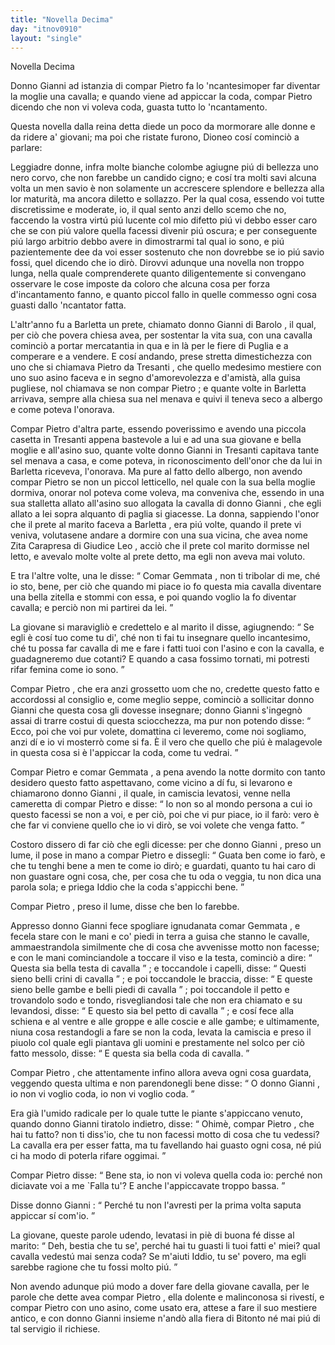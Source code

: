 ```yaml
---
title: "Novella Decima"
day: "itnov0910"
layout: "single"
---
```

<html>
 <head>
 </head>
 <body>
  <div id="nov0910" type="novella" who="dioneo">
   <head>
    Novella Decima
   </head>
   <argument>
    <p>
     <milestone id="p09100001"/>
     Donno
     <name persref="giovannidibarolo" type="person">
      Gianni
     </name>
     ad istanzia di compar
     <name persref="pietrodatresanti" type="person">
      Pietro
     </name>
     fa lo 'ncantesimoper far diventar la moglie una cavalla; e quando viene ad appiccar la coda, compar
     <name persref="pietrodatresanti" type="person">
      Pietro
     </name>
     dicendo che non vi voleva coda, guasta tutto lo 'ncantamento.
    </p>
   </argument>
   <div3 type="commentary" who="author">
    <p>
     <milestone id="p09100002"/>
     Questa novella dalla
     <name persref="emilia" type="person">
      reina
     </name>
     detta diede un poco da mormorare alle donne e da ridere a' giovani; ma poi che ristate furono,
     <name persref="dioneo" type="person">
      Dioneo
     </name>
     cos&iacute; cominci&ograve; a parlare:
    </p>
   </div3>
   <div3 type="commentary" who="dioneo">
    <p>
     <milestone id="p09100003"/>
     Leggiadre donne, infra molte bianche colombe agiugne pi&uacute; di bellezza uno nero corvo, che non farebbe un candido cigno; e cos&iacute; tra molti savi alcuna volta un men savio &egrave; non solamente un accrescere splendore e bellezza alla lor maturit&agrave;, ma ancora diletto e sollazzo.
     <milestone id="p09100004"/>
     Per la qual cosa, essendo voi tutte discretissime e moderate, io, il qual sento anzi dello scemo che no, faccendo la vostra virt&uacute; pi&uacute; lucente col mio difetto pi&uacute; vi debbo esser caro che se con pi&uacute; valore quella facessi divenir pi&uacute; oscura; e per conseguente pi&uacute; largo arbitrio debbo avere in dimostrarmi tal qual io sono, e pi&uacute; pazientemente dee da voi esser sostenuto che non dovrebbe se io pi&uacute; savio fossi, quel dicendo che io dir&ograve;.
     <milestone id="p09100005"/>
     Dirovvi adunque una novella non troppo lunga, nella quale comprenderete quanto diligentemente si convengano osservare le cose imposte da coloro che alcuna cosa per forza d'incantamento fanno, e quanto piccol fallo in quelle commesso ogni cosa guasti dallo 'ncantator fatta.
    </p>
   </div3>
   <p>
    <milestone id="p09100006"/>
    L'altr'anno fu a
    <name placeref="barletta" type="place">
     Barletta
    </name>
    un prete, chiamato donno
    <name persref="giovannidibarolo" type="person">
     Gianni di Barolo
    </name>
    , il qual, per ci&ograve; che povera chiesa avea, per sostentar la vita sua, con una cavalla cominci&ograve; a portar mercatantia in qua e in l&agrave; per le fiere di
    <name placeref="puglia" type="place">
     Puglia
    </name>
    e a comperare e a vendere.
    <milestone id="p09100007"/>
    E cos&iacute; andando, prese stretta dimestichezza con uno che si chiamava
    <name persref="pietrodatresanti" type="person">
     Pietro da Tresanti
    </name>
    , che quello medesimo mestiere con uno suo asino faceva e in segno d'amorevolezza e d'amist&agrave;, alla guisa pugliese, nol chiamava se non compar
    <name persref="pietrodatresanti" type="person">
     Pietro
    </name>
    ; e quante volte in
    <name placeref="barletta" type="place">
     Barletta
    </name>
    arrivava, sempre alla chiesa sua nel menava e quivi il teneva seco a albergo e come poteva l'onorava.
   </p>
   <p>
    <milestone id="p09100008"/>
    Compar
    <name persref="pietrodatresanti" type="person">
     Pietro
    </name>
    d'altra parte, essendo poverissimo e avendo una piccola casetta in
    <name placeref="tresanti" type="place">
     Tresanti
    </name>
    appena bastevole a lui e ad una sua giovane e bella moglie e all'asino suo, quante volte donno
    <name persref="giovannidibarolo" type="person">
     Gianni
    </name>
    in
    <name placeref="tresanti" type="place">
     Tresanti
    </name>
    capitava tante sel menava a casa, e come poteva, in riconoscimento dell'onor che da lui in
    <name placeref="barletta" type="place">
     Barletta
    </name>
    riceveva, l'onorava.
    <milestone id="p09100009"/>
    Ma pure al fatto dello albergo, non avendo compar
    <name persref="pietrodatresanti" type="person">
     Pietro
    </name>
    se non un piccol letticello, nel quale con la sua bella moglie dormiva, onorar nol poteva come voleva, ma conveniva che, essendo in una sua stalletta allato all'asino suo allogata la cavalla di donno
    <name persref="giovannidibarolo" type="person">
     Gianni
    </name>
    , che egli allato a lei sopra alquanto di paglia si giacesse.
    <milestone id="p09100010"/>
    La donna, sappiendo l'onor che il prete al marito faceva a
    <name placeref="barletta" type="place">
     Barletta
    </name>
    , era pi&uacute; volte, quando il prete vi veniva, volutasene andare a dormire con una sua vicina, che avea nome
    <name persref="zitacarapresa" type="person">
     Zita Carapresa di Giudice Leo
    </name>
    , acci&ograve; che il prete col marito dormisse nel letto, e avevalo molte volte al prete detto, ma egli non aveva mai voluto.
   </p>
   <p>
    <milestone id="p09100011"/>
    E tra l'altre volte, una le disse:
    <q direct="unspecified" who="giovannidibarolo">
     Comar
     <name persref="gemmata" type="person">
      Gemmata
     </name>
     , non ti tribolar di me, ch&eacute; io sto, bene, per ci&ograve; che quando mi piace io fo questa mia cavalla diventare una bella zitella e stommi con essa, e poi quando voglio la fo diventar cavalla; e perci&ograve; non mi partirei da lei.
    </q>
   </p>
   <p>
    <milestone id="p09100012"/>
    La giovane si maravigli&ograve; e credettelo e al marito il disse, agiugnendo:
    <q direct="unspecified" who="gemmata">
     Se egli &egrave; cos&iacute; tuo come tu di', ch&eacute; non ti fai tu insegnare quello incantesimo, ch&eacute; tu possa far cavalla di me e fare i fatti tuoi con l'asino e con la cavalla, e guadagneremo due cotanti? E quando a casa fossimo tornati, mi potresti rifar femina come io sono.
    </q>
   </p>
   <p>
    <milestone id="p09100013"/>
    Compar
    <name persref="pietrodatresanti" type="person">
     Pietro
    </name>
    , che era anzi grossetto uom che no, credette questo fatto e accordossi al consiglio e, come meglio seppe, cominci&ograve; a sollicitar donno
    <name persref="giovannidibarolo" type="person">
     Gianni
    </name>
    che questa cosa gli dovesse insegnare; donno
    <name persref="giovannidibarolo" type="person">
     Gianni
    </name>
    s'ingegn&ograve; assai di trarre costui di questa sciocchezza, ma pur non potendo disse:
    <q direct="unspecified" who="giovannidibarolo">
     Ecco, poi che voi pur volete, domattina ci leveremo, come noi sogliamo, anzi d&iacute; e io vi mosterr&ograve; come si fa. &Egrave; il vero che quello che pi&uacute; &egrave; malagevole in questa cosa si &egrave; l'appiccar la coda, come tu vedrai.
    </q>
   </p>
   <p>
    <milestone id="p09100014"/>
    Compar
    <name persref="pietrodatresanti" type="person">
     Pietro
    </name>
    e comar
    <name persref="gemmata" type="person">
     Gemmata
    </name>
    , a pena avendo la notte dormito con tanto desidero questo fatto aspettavano, come vicino a d&iacute; fu, si levarono e chiamarono donno
    <name persref="giovannidibarolo" type="person">
     Gianni
    </name>
    , il quale, in camiscia levatosi, venne nella cameretta di compar
    <name persref="pietrodatresanti" type="person">
     Pietro
    </name>
    e disse:
    <q direct="unspecified" who="giovannidibarolo">
     Io non so al mondo persona a cui io questo facessi se non a voi, e per ci&ograve;, poi che vi pur piace, io il far&ograve;: vero &egrave; che far vi conviene quello che io vi dir&ograve;, se voi volete che venga fatto.
    </q>
   </p>
   <p>
    <milestone id="p09100015"/>
    Costoro dissero di far ci&ograve; che egli dicesse: per che donno
    <name persref="giovannidibarolo" type="person">
     Gianni
    </name>
    , preso un lume, il pose in mano a compar
    <name persref="pietrodatresanti" type="person">
     Pietro
    </name>
    e dissegli:
    <q direct="unspecified" who="giovannidibarolo">
     Guata ben come io far&ograve;, e che tu tenghi bene a men te come io dir&ograve;; e guardati, quanto tu hai caro di non guastare ogni cosa, che, per cosa che tu oda o veggia, tu non dica una parola sola; e priega Iddio che la coda s'appicchi bene.
    </q>
   </p>
   <p>
    <milestone id="p09100016"/>
    Compar
    <name persref="pietrodatresanti" type="person">
     Pietro
    </name>
    , preso il lume, disse che ben lo farebbe.
   </p>
   <p>
    <milestone id="p09100017"/>
    Appresso donno
    <name persref="giovannidibarolo" type="person">
     Gianni
    </name>
    fece spogliare ignudanata comar
    <name persref="gemmata" type="person">
     Gemmata
    </name>
    , e fecela stare con le mani e co' piedi in terra a guisa che stanno le cavalle, ammaestrandola similmente che di cosa che avvenisse motto non facesse; e con le mani cominciandole a toccare il viso e la testa, cominci&ograve; a dire:
    <q direct="unspecified" who="giovannidibarolo">
     Questa sia bella testa di cavalla
    </q>
    ; e toccandole i capelli, disse:
    <q direct="unspecified" who="giovannidibarolo">
     Questi sieno belli crini di cavalla
    </q>
    ;
    <milestone id="p09100018"/>
    e poi toccandole le braccia, disse:
    <q direct="unspecified" who="giovannidibarolo">
     E queste sieno belle gambe e belli piedi di cavalla
    </q>
    ; poi toccandole il petto e trovandolo sodo e tondo, risvegliandosi tale che non era chiamato e su levandosi, disse:
    <q direct="unspecified" who="giovannidibarolo">
     E questo sia bel petto di cavalla
    </q>
    ; e cos&iacute; fece alla schiena e al ventre e alle groppe e alle coscie e alle gambe; e ultimamente, niuna cosa restandogli a fare se non la coda, levata la camiscia e preso il piuolo col quale egli piantava gli uomini e prestamente nel solco per ci&ograve; fatto messolo, disse:
    <q direct="unspecified" who="giovannidibarolo">
     E questa sia bella coda di cavalla.
    </q>
   </p>
   <p>
    <milestone id="p09100019"/>
    Compar
    <name persref="pietrodatresanti" type="person">
     Pietro
    </name>
    , che attentamente infino allora aveva ogni cosa guardata, veggendo questa ultima e non parendonegli bene disse:
    <q direct="unspecified" who="pietrodatresanti">
     O donno
     <name persref="giovannidibarolo" type="person">
      Gianni
     </name>
     , io non vi voglio coda, io non vi voglio coda.
    </q>
   </p>
   <p>
    <milestone id="p09100020"/>
    Era gi&agrave; l'umido radicale per lo quale tutte le piante s'appiccano venuto, quando donno
    <name persref="giovannidibarolo" type="person">
     Gianni
    </name>
    tiratolo indietro, disse:
    <q direct="unspecified" who="giovannidibarolo">
     Ohim&egrave;, compar
     <name persref="pietrodatresanti" type="person">
      Pietro
     </name>
     , che hai tu fatto? non ti diss'io, che tu non facessi motto di cosa che tu vedessi? La cavalla era per esser fatta, ma tu favellando hai guasto ogni cosa, n&eacute; pi&uacute; ci ha modo di poterla rifare oggimai.
    </q>
   </p>
   <p>
    <milestone id="p09100021"/>
    Compar
    <name persref="pietrodatresanti" type="person">
     Pietro
    </name>
    disse:
    <q direct="unspecified" who="pietrodatresanti">
     Bene sta, io non vi voleva quella coda io: perch&eacute; non diciavate voi a me `Falla tu'? E anche l'appiccavate troppo bassa.
    </q>
   </p>
   <p>
    <milestone id="p09100022"/>
    Disse donno
    <name persref="giovannidibarolo" type="person">
     Gianni
    </name>
    :
    <q direct="unspecified" who="giovannidibarolo">
     Perch&eacute; tu non l'avresti per la prima volta saputa appiccar s&iacute; com'io.
    </q>
   </p>
   <p>
    <milestone id="p09100023"/>
    La giovane, queste parole udendo, levatasi in pi&egrave; di buona f&eacute; disse al marito:
    <q direct="unspecified" who="gemmata">
     Deh, bestia che tu se', perch&eacute; hai tu guasti li tuoi fatti e' miei? qual cavalla vedest&uacute; mai senza coda? Se m'aiuti Iddio, tu se' povero, ma egli sarebbe ragione che tu fossi molto pi&uacute;.
    </q>
   </p>
   <p>
    <milestone id="p09100024"/>
    Non avendo adunque pi&uacute; modo a dover fare della giovane cavalla, per le parole che dette avea compar
    <name persref="pietrodatresanti" type="person">
     Pietro
    </name>
    , ella dolente e malinconosa si rivest&iacute;, e compar
    <name persref="pietrodatresanti" type="person">
     Pietro
    </name>
    con uno asino, come usato era, attese a fare il suo mestiere antico, e con donno
    <name persref="giovannidibarolo" type="person">
     Gianni
    </name>
    insieme n'and&ograve; alla fiera di
    <name placeref="bitonto" type="place">
     Bitonto
    </name>
    n&eacute; mai pi&uacute; di tal servigio il richiese.
   </p>
  </div>
 </body>
</html>